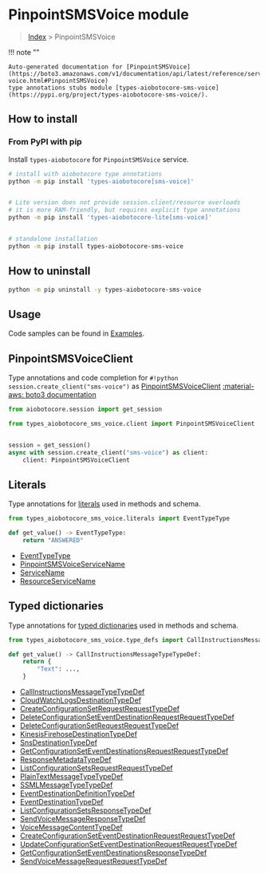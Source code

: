 # PinpointSMSVoice module

> [Index](../README.md) > PinpointSMSVoice


!!! note ""

    Auto-generated documentation for [PinpointSMSVoice](https://boto3.amazonaws.com/v1/documentation/api/latest/reference/services/sms-voice.html#PinpointSMSVoice)
    type annotations stubs module [types-aiobotocore-sms-voice](https://pypi.org/project/types-aiobotocore-sms-voice/).

## How to install



### From PyPI with pip

Install `types-aiobotocore` for `PinpointSMSVoice` service.

```bash
# install with aiobotocore type annotations
python -m pip install 'types-aiobotocore[sms-voice]'


# Lite version does not provide session.client/resource overloads
# it is more RAM-friendly, but requires explicit type annotations
python -m pip install 'types-aiobotocore-lite[sms-voice]'


# standalone installation
python -m pip install types-aiobotocore-sms-voice
```



## How to uninstall

```bash
python -m pip uninstall -y types-aiobotocore-sms-voice
```

## Usage

Code samples can be found in [Examples](./usage.md).

## PinpointSMSVoiceClient

Type annotations and code completion for  `#!python session.create_client("sms-voice")` as [PinpointSMSVoiceClient](./client.md)
[:material-aws: boto3 documentation](https://boto3.amazonaws.com/v1/documentation/api/latest/reference/services/sms-voice.html#PinpointSMSVoice.Client)

```python title="Usage example"
from aiobotocore.session import get_session

from types_aiobotocore_sms_voice.client import PinpointSMSVoiceClient


session = get_session()
async with session.create_client("sms-voice") as client:
    client: PinpointSMSVoiceClient
```








## Literals

Type annotations for [literals](./literals.md) used in methods and schema.

```python title="Usage example"
from types_aiobotocore_sms_voice.literals import EventTypeType

def get_value() -> EventTypeType:
    return "ANSWERED"
```

- [EventTypeType](./literals.md#eventtypetype)
- [PinpointSMSVoiceServiceName](./literals.md#pinpointsmsvoiceservicename)
- [ServiceName](./literals.md#servicename)
- [ResourceServiceName](./literals.md#resourceservicename)




## Typed dictionaries

Type annotations for [typed dictionaries](./type_defs.md) used in methods and schema.

```python title="Usage example"
from types_aiobotocore_sms_voice.type_defs import CallInstructionsMessageTypeTypeDef

def get_value() -> CallInstructionsMessageTypeTypeDef:
    return {
        "Text": ...,
    }
```

- [CallInstructionsMessageTypeTypeDef](./type_defs.md#callinstructionsmessagetypetypedef)
- [CloudWatchLogsDestinationTypeDef](./type_defs.md#cloudwatchlogsdestinationtypedef)
- [CreateConfigurationSetRequestRequestTypeDef](./type_defs.md#createconfigurationsetrequestrequesttypedef)
- [DeleteConfigurationSetEventDestinationRequestRequestTypeDef](./type_defs.md#deleteconfigurationseteventdestinationrequestrequesttypedef)
- [DeleteConfigurationSetRequestRequestTypeDef](./type_defs.md#deleteconfigurationsetrequestrequesttypedef)
- [KinesisFirehoseDestinationTypeDef](./type_defs.md#kinesisfirehosedestinationtypedef)
- [SnsDestinationTypeDef](./type_defs.md#snsdestinationtypedef)
- [GetConfigurationSetEventDestinationsRequestRequestTypeDef](./type_defs.md#getconfigurationseteventdestinationsrequestrequesttypedef)
- [ResponseMetadataTypeDef](./type_defs.md#responsemetadatatypedef)
- [ListConfigurationSetsRequestRequestTypeDef](./type_defs.md#listconfigurationsetsrequestrequesttypedef)
- [PlainTextMessageTypeTypeDef](./type_defs.md#plaintextmessagetypetypedef)
- [SSMLMessageTypeTypeDef](./type_defs.md#ssmlmessagetypetypedef)
- [EventDestinationDefinitionTypeDef](./type_defs.md#eventdestinationdefinitiontypedef)
- [EventDestinationTypeDef](./type_defs.md#eventdestinationtypedef)
- [ListConfigurationSetsResponseTypeDef](./type_defs.md#listconfigurationsetsresponsetypedef)
- [SendVoiceMessageResponseTypeDef](./type_defs.md#sendvoicemessageresponsetypedef)
- [VoiceMessageContentTypeDef](./type_defs.md#voicemessagecontenttypedef)
- [CreateConfigurationSetEventDestinationRequestRequestTypeDef](./type_defs.md#createconfigurationseteventdestinationrequestrequesttypedef)
- [UpdateConfigurationSetEventDestinationRequestRequestTypeDef](./type_defs.md#updateconfigurationseteventdestinationrequestrequesttypedef)
- [GetConfigurationSetEventDestinationsResponseTypeDef](./type_defs.md#getconfigurationseteventdestinationsresponsetypedef)
- [SendVoiceMessageRequestRequestTypeDef](./type_defs.md#sendvoicemessagerequestrequesttypedef)

